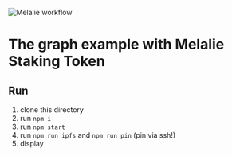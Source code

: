 ![Melalie workflow](https://github.com/inspiraluna/MelalieTheGraphExample/actions/workflows/main.yml/badge.svg)

# The graph example with Melalie Staking Token

## Run 
1. clone this directory 
2. run ```npm i```
3. run ```npm start```
4. run ```npm run ipfs``` and ```npm run pin```  (pin via ssh!)
5. display 

